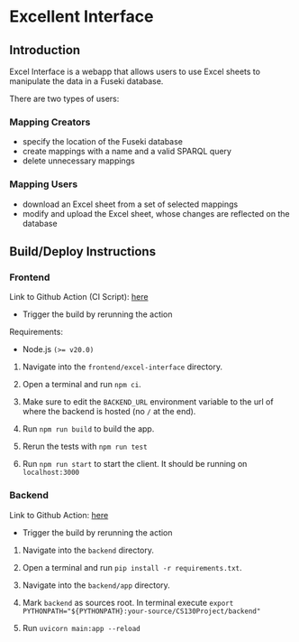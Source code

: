 # Excellent Interface

## Introduction

Excel Interface is a webapp that allows users to use Excel sheets to manipulate the data in a Fuseki database.

There are two types of users:

### Mapping Creators

- specify the location of the Fuseki database
- create mappings with a name and a valid SPARQL query
- delete unnecessary mappings

### Mapping Users

- download an Excel sheet from a set of selected mappings
- modify and upload the Excel sheet, whose changes are reflected on the database

## Build/Deploy Instructions

### Frontend

Link to Github Action (CI Script): [here](https://github.com/dinoplane/CS130Project/blob/main/.github/workflows/node.js.yml)
- Trigger the build by rerunning the action

Requirements:

- Node.js `(>= v20.0)`

1. Navigate into the `frontend/excel-interface` directory.

2. Open a terminal and run `npm ci`.

3. Make sure to edit the `BACKEND_URL` environment variable to the url of where the backend is hosted (no `/` at the end).

4. Run `npm run build` to build the app.

5. Rerun the tests with `npm run test` 
  
6. Run `npm run start` to start the client. It should be running on `localhost:3000`

### Backend
Link to Github Action: [here](https://github.com/dinoplane/CS130Project/blob/main/.github/workflows/python-package.yml)
- Trigger the build by rerunning the action

1. Navigate into the `backend` directory.

2. Open a terminal and run `pip install -r requirements.txt`.

3. Navigate into the `backend/app` directory.
4. Mark `backend` as sources root. In terminal execute `export PYTHONPATH="${PYTHONPATH}:your-source/CS130Project/backend"
`
5. Run `uvicorn main:app --reload`
